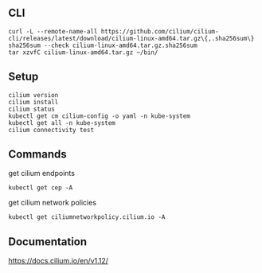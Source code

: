 ## CLI
```
curl -L --remote-name-all https://github.com/cilium/cilium-cli/releases/latest/download/cilium-linux-amd64.tar.gz\{,.sha256sum\}
sha256sum --check cilium-linux-amd64.tar.gz.sha256sum
tar xzvfC cilium-linux-amd64.tar.gz ~/bin/
```

## Setup
```
cilium version
cilium install
cilium status
kubectl get cm cilium-config -o yaml -n kube-system
kubectl get all -n kube-system
cilium connectivity test
```

## Commands

get cilium endpoints
```
kubectl get cep -A 
```
get cilium network policies
```
kubectl get ciliumnetworkpolicy.cilium.io -A
```

## Documentation

https://docs.cilium.io/en/v1.12/
